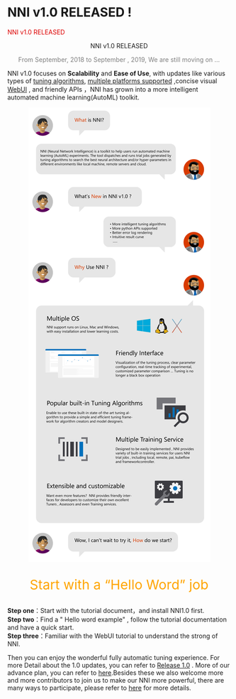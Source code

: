 


# NNI v1.0 RELEASED  ! #
<font color="#dd0000" align="center">NNI v1.0 RELEASED</font> <br />
<center> NNI v1.0 RELEASED </center>

<p style="color:grey" align="center">
From September, 2018 to September , 2019, We are still moving on …
</p>

NNI v1.0 focuses on **Scalability** and **Ease of Use**, with updates like various types of [tuning algorithms](./Tuner/BuiltinTuner.md),  [multiple platforms supported](./TrainingService/SupportTrainingService.md) ,concise visual [WebUI](./Tutorial/WebUI.md) , and friendly  APIs ，NNI has grown into a more intelligent automated machine learning(AutoML) toolkit.

<p align="center">
<img src=".././img/nni-1.png"/>
</p>

<p style="font-size:30px;color:orange;" align="center">
 Start with a “Hello Word” job
</p>

**Step one**：Start with the tutorial document，and install NNI1.0 first.<br>
**Step two**：Find a " Hello word  example" , follow the tutorial documentation and have a  quick start. <br>
**Step three**：Familiar with the WebUI tutorial to understand the strong of NNI.<br>

Then you can enjoy the wonderful fully automatic tuning experience. For more Detail about the 1.0 updates, you can refer to [Release 1.0]() . More of our advance plan, you can refer to [here](https://github.com/microsoft/nni/wiki/Roadmap).Besides these we also welcome more and more contributors to join us to make our NNI more powerful, there are many ways to participate, please refer to [here](./Tutorial/Contributing.md
) for more details.